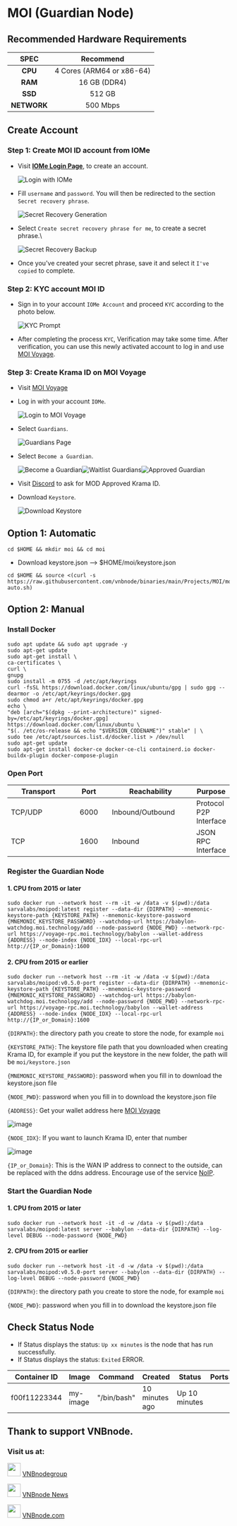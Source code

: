 # MOI (Guardian Node)

## Recommended Hardware Requirements

|   SPEC      |       Recommend           |
| :---------: | :-----------------------: |
|   **CPU**   | 4 Cores (ARM64 or x86-64) |
|   **RAM**   |        16 GB (DDR4)       |
|   **SSD**   |           512 GB          |
| **NETWORK** |          500 Mbps         |

## Create Account

### Step 1: Create MOI ID account from IOMe
*   Visit [**IOMe Login Page**](https://iome.ai/login/), to create an account.

    ![Login with IOMe](https://docs.moi.technology/assets/images/iome-login-b3874e62852d1a3f48a47fbb5feb9ff6.png)
*   Fill `username` and `password`. You will then be redirected to the section `Secret recovery phrase`.

    ![Secret Recovery Generation](https://docs.moi.technology/assets/images/secret-recovery-89743716e6600f1f7d3fdc34a7b1ea65.png)
* Select `Create secret recovery phrase for me`, to create a secret phrase.\

  ![Secret Recovery Backup](https://docs.moi.technology/assets/images/recovery-backup-abbb0c28b9b1c5e9ae05e9259e17f756.png)
* Once you've created your secret phrase, save it and select it `I've copied` to complete.

### Step 2: KYC account MOI ID
*   Sign in to your account `IOMe Account` and proceed `KYC` according to the photo below.

    ![KYC Prompt](https://docs.moi.technology/assets/images/kyc-prompt-8d1e96b8804f791bb15818d44301dc1c.png)
* After completing the process `KYC`, Verification may take some time. After verification, you can use this newly activated account to log in and use [MOI Voyage](https://voyage.moi.technology/).

### Step 3: Create Krama ID on MOI Voyage
* Visit [MOI Voyage](https://voyage.moi.technology/)
*   Log in with your account `IOMe`.

    ![Login to MOI Voyage](https://docs.moi.technology/assets/images/voyage-login-377cf38b6787fe0f073643916f95121a.gif)
*   Select `Guardians`.

    ![Guardians Page](https://docs.moi.technology/assets/images/voyage-guardians-nav-60c468c00e96344d0ed95ebac7e5a17c.png)
*   Select `Become a Guardian`.

    ![Become a Guardian](https://docs.moi.technology/assets/images/become-guardian-967292760efe12da6192719e6d026f00.gif)![Waitlist Guardians](https://docs.moi.technology/assets/images/waitlist-guardian-1d0e291d54f2d86b5f251d01fa2496aa.png)![Approved Guardian](https://docs.moi.technology/assets/images/approved-guardian-f8552b6581b5ff581cce49c9db50e097.png)
* Visit [Discord](https://discord.gg/x4SnJwHk7A) to ask for MOD Approved Krama ID.
*   Download `Keystore`.
  
    ![Download Keystore](https://docs.moi.technology/assets/images/download-keystore-9e17e6ca9121b7a76d6bf3d363eb75ad.gif)

## Option 1: Automatic
``` 
cd $HOME && mkdir moi && cd moi
```
- Download keystore.json --> $HOME/moi/keystore.json
```
cd $HOME && source <(curl -s https://raw.githubusercontent.com/vnbnode/binaries/main/Projects/MOI/moi-auto.sh)
```
## Option 2: Manual
### Install Docker

```
sudo apt update && sudo apt upgrade -y
sudo apt-get update
sudo apt-get install \
ca-certificates \
curl \
gnupg
sudo install -m 0755 -d /etc/apt/keyrings
curl -fsSL https://download.docker.com/linux/ubuntu/gpg | sudo gpg --dearmor -o /etc/apt/keyrings/docker.gpg
sudo chmod a+r /etc/apt/keyrings/docker.gpg
echo \
"deb [arch="$(dpkg --print-architecture)" signed-by=/etc/apt/keyrings/docker.gpg] https://download.docker.com/linux/ubuntu \
"$(. /etc/os-release && echo "$VERSION_CODENAME")" stable" | \
sudo tee /etc/apt/sources.list.d/docker.list > /dev/null
sudo apt-get update
sudo apt-get install docker-ce docker-ce-cli containerd.io docker-buildx-plugin docker-compose-plugin
```

### Open Port

<table><thead><tr><th width="130">Transport</th><th width="76" align="center">Port</th><th width="179">Reachability</th><th>Purpose</th></tr></thead><tbody><tr><td>TCP/UDP</td><td align="center">6000</td><td>Inbound/Outbound</td><td>Protocol P2P Interface</td></tr><tr><td>TCP</td><td align="center">1600</td><td>Inbound</td><td>JSON RPC Interface</td></tr></tbody></table>

### Register the Guardian Node <a href="#register-the-guardian-node" id="register-the-guardian-node"></a>
#### 1\. CPU from 2015 or later
```
sudo docker run --network host --rm -it -w /data -v $(pwd):/data sarvalabs/moipod:latest register --data-dir {DIRPATH} --mnemonic-keystore-path {KEYSTORE_PATH} --mnemonic-keystore-password {MNEMONIC_KEYSTORE_PASSWORD} --watchdog-url https://babylon-watchdog.moi.technology/add --node-password {NODE_PWD} --network-rpc-url https://voyage-rpc.moi.technology/babylon --wallet-address {ADDRESS} --node-index {NODE_IDX} --local-rpc-url http://{IP_or_Domain}:1600
```
#### 2\. CPU from 2015 or earlier
```
sudo docker run --network host --rm -it -w /data -v $(pwd):/data sarvalabs/moipod:v0.5.0-port register --data-dir {DIRPATH} --mnemonic-keystore-path {KEYSTORE_PATH} --mnemonic-keystore-password {MNEMONIC_KEYSTORE_PASSWORD} --watchdog-url https://babylon-watchdog.moi.technology/add --node-password {NODE_PWD} --network-rpc-url https://voyage-rpc.moi.technology/babylon --wallet-address {ADDRESS} --node-index {NODE_IDX} --local-rpc-url http://{IP_or_Domain}:1600
```
`{DIRPATH}`: the directory path you create to store the node, for example `moi`

`{KEYSTORE_PATH}`: The keystore file path that you downloaded when creating Krama ID, for example if you put the keystore in the new folder, the path will be `moi/keystore.json`

`{MNEMONIC_KEYSTORE_PASSWORD}`: password when you fill in to download the keystore.json file

`{NODE_PWD}`: password when you fill in to download the keystore.json file

`{ADDRESS}`: Get your wallet address here [MOI Voyage](https://voyage.moi.technology/)

![image](https://github.com/vnbnode/VNBnode-Guides/assets/76662222/455c4157-0eba-48a9-963b-509a91756acd)

`{NODE_IDX}`: If you want to launch Krama ID, enter that number

![image](https://github.com/vnbnode/VNBnode-Guides/assets/76662222/c25e9a5a-2087-4487-a710-9cab7890359a)

`{IP_or_Domain}`: This is the WAN IP address to connect to the outside, can be replaced with the ddns address. Encourage use of the service [NoIP](https://www.noip.com/).

### Start the Guardian Node <a href="#start-the-guardian-node" id="start-the-guardian-node"></a>
#### 1\. CPU from 2015 or later
```
sudo docker run --network host -it -d -w /data -v $(pwd):/data sarvalabs/moipod:latest server --babylon --data-dir {DIRPATH} --log-level DEBUG --node-password {NODE_PWD}
```
#### 2\. CPU from 2015 or earlier
```
sudo docker run --network host -it -d -w /data -v $(pwd):/data sarvalabs/moipod:v0.5.0-port server --babylon --data-dir {DIRPATH} --log-level DEBUG --node-password {NODE_PWD}
```
`{DIRPATH}`: the directory path you create to store the node, for example `moi`

`{NODE_PWD}`: password when you fill in to download the keystore.json file

## Check Status Node

* If Status displays the status: `Up xx minutes` is the node that has run successfully.
* If Status displays the status: `Exited` ERROR.

<table><thead><tr><th width="112">Container ID</th><th width="80">Image</th><th width="121">Command</th><th width="93">Created</th><th width="83">Status</th><th width="81">Ports</th><th>Names</th></tr></thead><tbody><tr><td>f00f11223344</td><td>my-image</td><td>"/bin/bash"</td><td>10 minutes ago</td><td>Up 10 minutes</td><td></td><td>my-container</td></tr></tbody></table>

## Thank to support VNBnode.
### Visit us at:

<img src="https://user-images.githubusercontent.com/50621007/183283867-56b4d69f-bc6e-4939-b00a-72aa019d1aea.png" width="30"/> <a href="https://t.me/VNBnodegroup" target="_blank">VNBnodegroup</a>

<img src="https://user-images.githubusercontent.com/50621007/183283867-56b4d69f-bc6e-4939-b00a-72aa019d1aea.png" width="30"/> <a href="https://t.me/Vnbnode" target="_blank">VNBnode News</a>

<img src="https://github.com/vnbnode/binaries/blob/main/Logo/VNBnode.jpg" width="30"/> <a href="https://VNBnode.com" target="_blank">VNBnode.com</a>
